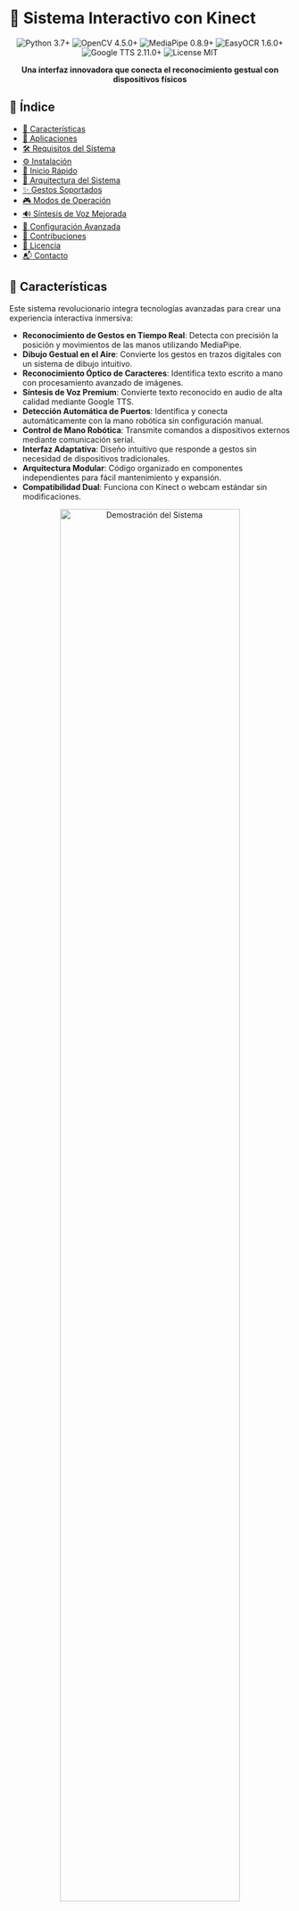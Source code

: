# 🤖 Sistema Interactivo con Kinect

<div align="center">
  <img src="https://img.shields.io/badge/Python-3.7%2B-blue?style=for-the-badge&logo=python" alt="Python 3.7+"/>
  <img src="https://img.shields.io/badge/OpenCV-4.5.0%2B-green?style=for-the-badge&logo=opencv" alt="OpenCV 4.5.0+"/>
  <img src="https://img.shields.io/badge/MediaPipe-0.8.9%2B-orange?style=for-the-badge" alt="MediaPipe 0.8.9+"/>
  <img src="https://img.shields.io/badge/EasyOCR-1.6.0%2B-red?style=for-the-badge" alt="EasyOCR 1.6.0+"/>
  <img src="https://img.shields.io/badge/Google_TTS-2.11.0%2B-yellow?style=for-the-badge&logo=google-cloud" alt="Google TTS 2.11.0+"/>
  <img src="https://img.shields.io/badge/License-MIT-yellow?style=for-the-badge" alt="License MIT"/>
</div>

<p align="center">
  <b>Una interfaz innovadora que conecta el reconocimiento gestual con dispositivos físicos</b>
</p>

## 📑 Índice
- [🌟 Características](#-características)
- [🎯 Aplicaciones](#-aplicaciones)
- [🛠️ Requisitos del Sistema](#️-requisitos-del-sistema)
- [⚙️ Instalación](#️-instalación)
- [🚀 Inicio Rápido](#-inicio-rápido)
- [🧩 Arquitectura del Sistema](#-arquitectura-del-sistema)
- [✨ Gestos Soportados](#-gestos-soportados)
- [🎮 Modos de Operación](#-modos-de-operación)
- [🔊 Síntesis de Voz Mejorada](#-síntesis-de-voz-mejorada)
- [🔧 Configuración Avanzada](#-configuración-avanzada)
- [🤝 Contribuciones](#-contribuciones)
- [📄 Licencia](#-licencia)
- [📬 Contacto](#-contacto)

## 🌟 Características

Este sistema revolucionario integra tecnologías avanzadas para crear una experiencia interactiva inmersiva:

- **Reconocimiento de Gestos en Tiempo Real**: Detecta con precisión la posición y movimientos de las manos utilizando MediaPipe.
- **Dibujo Gestual en el Aire**: Convierte los gestos en trazos digitales con un sistema de dibujo intuitivo.
- **Reconocimiento Óptico de Caracteres**: Identifica texto escrito a mano con procesamiento avanzado de imágenes.
- **Síntesis de Voz Premium**: Convierte texto reconocido en audio de alta calidad mediante Google TTS.
- **Detección Automática de Puertos**: Identifica y conecta automáticamente con la mano robótica sin configuración manual.
- **Control de Mano Robótica**: Transmite comandos a dispositivos externos mediante comunicación serial.
- **Interfaz Adaptativa**: Diseño intuitivo que responde a gestos sin necesidad de dispositivos tradicionales.
- **Arquitectura Modular**: Código organizado en componentes independientes para fácil mantenimiento y expansión.
- **Compatibilidad Dual**: Funciona con Kinect o webcam estándar sin modificaciones.

<div align="center">
  <img src="docs/images/demo.png" alt="Demostración del Sistema" width="80%"/>
  <p><i>* Imagen representativa del sistema en funcionamiento</i></p>
</div>

## 🎯 Aplicaciones

Este sistema ha sido diseñado para múltiples escenarios:

- **Ambientes Educativos**: Facilita la interacción con contenido digital en aulas y laboratorios.
- **Tecnología Asistiva**: Proporciona métodos alternativos de comunicación para personas con discapacidad.
- **Entornos Médicos**: Permite interacciones sin contacto en quirófanos o áreas estériles.
- **Instalaciones Interactivas**: Crea experiencias inmersivas en museos, galerías y espacios públicos.
- **Prototipado Rápido**: Facilita la prueba de concepto para interfaces gestuales.
- **Investigación en HCI**: Plataforma para investigar nuevos paradigmas de interacción humano-computadora.

## 🛠️ Requisitos del Sistema

### Hardware
- **Dispositivo de Captura**:
  - Microsoft Kinect (recomendado) o
  - Webcam con resolución mínima 640x480
- **Especificaciones Mínimas**:
  - Procesador: Intel Core i5 o equivalente
  - RAM: 8GB
  - Espacio libre en disco: 2GB
  - Tarjeta gráfica: Compatible con OpenGL 2.0+
- **Opcional**:
  - Mano robótica o dispositivo serial compatible
  - Conexión a Internet para Google TTS (alta calidad de voz)

### Software
- **Sistema Operativo**:
  - Windows 10/11
  - Ubuntu 18.04+ o Debian-based
  - macOS 10.15+
- **Dependencias**:
  - Python 3.7 o superior
  - OpenCV 4.5.0+
  - MediaPipe 0.8.9.1+
  - OpenNI2 (para Kinect)
  - EasyOCR 1.6.0+
  - Google Cloud Text-to-Speech 2.11.0+
  - PySerial 3.5+

## ⚙️ Instalación

### 1. Preparación del Entorno

```bash
# Clonar el repositorio
git clone https://github.com/tu-usuario/sistema-interactivo-kinect.git
cd sistema-interactivo-kinect

# Crear y activar entorno virtual (recomendado)
python -m venv venv
# Windows
venv\Scripts\activate
# Linux/Mac
source venv/bin/activate

# Instalar dependencias
pip install -r requirements.txt
```

### 2. Instalación de OpenNI2 (Para Kinect)

#### Windows
1. Descargue el [SDK de OpenNI2](https://structure.io/openni)
2. Ejecute el instalador y siga las instrucciones
3. Actualice la ruta en `config.json` si es necesario

#### Ubuntu/Debian
```bash
sudo apt-get update
sudo apt-get install libopenni2-dev
```

#### macOS
```bash
brew install openni2
```

### 3. Configurar Google TTS (para síntesis de voz de alta calidad)

1. **Crear un proyecto en Google Cloud Platform**:
   - Visite [console.cloud.google.com](https://console.cloud.google.com/)
   - Cree un nuevo proyecto o seleccione uno existente

2. **Habilitar la API de Text-to-Speech**:
   - En la consola, vaya a "APIs y servicios" > "Biblioteca"
   - Busque "Cloud Text-to-Speech API" y habilítela

3. **Crear credenciales de servicio**:
   - Vaya a "APIs y servicios" > "Credenciales"
   - Haga clic en "Crear credenciales" > "Cuenta de servicio"
   - Asigne un nombre a la cuenta de servicio y haga clic en "Crear"
   - Otorgue el rol "Cloud Text-to-Speech Usuario" y luego "Continuar"
   - Haga clic en "Listo"
   - En la lista de cuentas de servicio, encuentre la cuenta recién creada
   - Haga clic en los tres puntos verticales > "Administrar claves"
   - Haga clic en "Agregar clave" > "Crear nueva clave"
   - Seleccione "JSON" y haga clic en "Crear"
   - Renombre el archivo descargado a `google_credentials.json` y colóquelo en la raíz del proyecto

### 4. Configuración del Sistema

Personalice el archivo `config.json` según sus necesidades:

```json
{
  "kinect": {
    "openni_path": "C:/Program Files/OpenNI2/Redist",
    "resolution": [640, 480]
  },
  "mano_robotica": {
    "puerto": "COM5",
    "baudios": 9600,
    "timeout": 2,
    "identificadores": ["Arduino", "CH340", "USB Serial", "FTDI", "CP210x"]
  },
  "ui": {
    "botones": {
      "Dibujar": [50, 50],
      "Borrar": [170, 50],
      "Limpiar": [290, 50],
      "Guardar": [410, 50],
      "Salir": [530, 50]
    },
    "dimensiones_boton": {
      "ancho": 100,
      "alto": 40
    },
    "colores": {
      "dibujo": [0, 255, 0],
      "borrador": [0, 0, 0],
      "fondo": [0, 0, 0],
      "boton_normal": [200, 200, 200],
      "boton_seleccionado": [0, 255, 255],
      "texto": [255, 255, 255]
    }
  },
  "dibujo": {
    "grosor_linea": 3,
    "radio_borrador": 30,
    "autosave_interval": 60,
    "sesiones_dir": "sesiones"
  },
  "modo_debug": false,
  "idiomas_ocr": ["es", "en"]
}
```

### 5. Configurar la Síntesis de Voz

Cree un archivo `configuracion_voz.json` en la raíz del proyecto:

```json
{
    "motor": "google_tts",
    "voz_genero": "femenino",
    "voz_idioma": "es",
    "velocidad": 1.0,
    "volumen": 0.9,
    "tono": 0.0,
    "enfasis_palabras": true,
    "pausas_naturales": true,
    "usar_ssml": true,
    "efectos_audio": false,
    "google_tts": {
        "credenciales_path": "google_credentials.json",
        "voz_preferida": "es-ES-Standard-A",
        "usar_wavenet": true
    },
    "pyttsx3": {
        "optimizar_rendimiento": true,
        "verificar_voces_espanol": true,
        "usar_voz_femenina": true
    }
}
```

## 🚀 Inicio Rápido

### Ejecución Básica

```bash
# Iniciar con configuración predeterminada (Kinect)
python main.py

# Iniciar con webcam en lugar de Kinect
python main.py --webcam

# Iniciar en modo debug
python main.py --debug

# Especificar puerto de mano robótica (ahora con detección automática)
python main.py --puerto COM3
```

### Uso del Sistema

1. **Dibujo en el Aire**:
   - Seleccione el botón "Dibujar" con un puño cerrado
   - Extienda solo el dedo índice para dibujar en el aire
   - Mantenga el resto de dedos cerrados durante el dibujo

2. **Guardar y Reconocer Texto**:
   - Dibuje letras o palabras en el área de dibujo
   - Seleccione "Guardar" para procesar el texto
   - El texto reconocido se mostrará en pantalla, se leerá en voz alta con Google TTS y se enviará a la mano robótica si está conectada

3. **Borrado**:
   - Seleccione "Borrar" para activar el modo borrador
   - Utilice cualquier dedo para borrar partes específicas del dibujo
   - Seleccione "Limpiar" para borrar todo el lienzo

## 🧩 Arquitectura del Sistema

El sistema está diseñado con una arquitectura modular orientada a objetos que garantiza:

```
sistema-interactivo-kinect/
├── main.py                # Punto de entrada principal
├── config.json            # Configuración centralizada
├── configuracion_voz.json # Configuración del motor de voz
├── google_credentials.json # Credenciales para Google TTS (no incluido)
├── sistema/               # Módulo principal
│   ├── __init__.py        # Exportaciones del módulo
│   ├── sistema_interactivo.py # Clase principal coordinadora
│   ├── config_manager.py  # Gestión de configuración
│   ├── kinect_manager.py  # Control de dispositivo de captura
│   ├── hand_tracker.py    # Reconocimiento de gestos
│   ├── mano_robotica.py   # Control de mano robótica
│   ├── text_recognizer.py # Reconocimiento de texto
│   ├── voice_engine.py    # Síntesis de voz
│   ├── ui_manager.py      # Interfaz de usuario
│   └── dibujo_manager.py  # Funciones de dibujo
```

- **Alta Cohesión**: Cada módulo tiene una responsabilidad única y bien definida
- **Bajo Acoplamiento**: Los módulos interactúan a través de interfaces claras
- **Extensibilidad**: Facilita la adición de nuevas funcionalidades
- **Testabilidad**: Componentes aislados para pruebas unitarias efectivas
- **Mantenibilidad**: Organización lógica para fácil navegación y actualización

## ✨ Gestos Soportados

El sistema reconoce los siguientes gestos de mano:

| Gesto | Descripción | Acción |
|-------|-------------|--------|
| ![Índice Extendido](docs/images/index_finger.png) | Solo dedo índice extendido | Dibujar |
| ![Puño Cerrado](docs/images/fist.png) | Todos los dedos cerrados | Seleccionar botón |
| ![Mano Abierta](docs/images/open_hand.png) | Todos los dedos extendidos | Borrar (en modo borrador) |
| ![Pinza](docs/images/pinch.png) | Índice y pulgar unidos | Precisión (futura implementación) |

## 🎮 Modos de Operación

### Modo Dibujo
- Activo al seleccionar el botón "Dibujar"
- Utilice el dedo índice para trazar en el aire
- La línea seguirá su movimiento con precisión
- Ajuste el grosor y color en la configuración

### Modo Borrador
- Activo al seleccionar el botón "Borrar"
- Mueva la mano sobre el área a borrar
- Radio de borrado ajustable en configuración

### Modo Reconocimiento
- Activo al seleccionar el botón "Guardar"
- Procesa el dibujo actual para reconocer texto
- Muestra resultados en pantalla secundaria
- Sintetiza voz premium y envía a dispositivos externos

## 🔊 Síntesis de Voz Mejorada

El sistema incluye un motor de síntesis de voz avanzado con múltiples opciones:

### Google TTS (Principal)
- Alta calidad de síntesis con voces naturales
- Soporta SSML para mayor control sobre la pronunciación
- Requiere conexión a internet y credenciales de Google Cloud
- Configuración en `configuracion_voz.json`

### Respaldo Offline (pyttsx3)
- Funciona sin conexión a internet
- Menor calidad pero siempre disponible
- Activación automática si Google TTS no está disponible

### Herramienta de Comparación
Incluye una herramienta para probar diferentes motores de voz:

```bash
python comparar_motores_voz.py
```

Esta utilidad permite:
- Comparar la calidad de los diferentes motores
- Probar diferentes configuraciones (velocidad, tono)
- Configurar el motor preferido como predeterminado

## 🔧 Configuración Avanzada

### Parámetros Ajustables

Modifique estos parámetros en `config.json` para personalizar el comportamiento del sistema:

```json
{
  "dibujo": {
    "grosor_linea": 3,     // Grosor de línea de dibujo (1-10)
    "radio_borrador": 30   // Radio del borrador (10-50)
  },
  "ui": {
    "colores": {
      "dibujo": [0, 255, 0],         // Color de dibujo (Verde)
      "boton_normal": [200, 200, 200],    // Color de botones
      "boton_seleccionado": [0, 255, 255] // Color de botón activo
    }
  },
  "mano_robotica": {
    "identificadores": ["Arduino", "CH340", "USB Serial", "FTDI"] // Identificadores para detección automática
  },
  "idiomas_ocr": ["es", "en"]  // Idiomas para reconocimiento
}
```

### Configuración de Síntesis de Voz

Ajuste estos parámetros en `configuracion_voz.json`:

```json
{
    "velocidad": 1.0,      // Velocidad de habla (0.5-2.0)
    "volumen": 0.9,        // Volumen (0.0-1.0)
    "tono": 0.0,           // Ajuste de tono (-10.0 a 10.0)
    "google_tts": {
        "voz_preferida": "es-ES-Standard-A",  // ID de voz
        "usar_wavenet": true  // Usar voces de alta calidad
    }
}
```

### Opciones de Línea de Comandos

```
usage: main.py [-h] [--debug] [--config CONFIG] [--webcam] [--puerto PUERTO]

Sistema Interactivo con Kinect

optional arguments:
  -h, --help       Mostrar este mensaje de ayuda
  --debug          Activar modo debug
  --config CONFIG  Ruta al archivo de configuración
  --webcam         Usar webcam en lugar de Kinect
  --puerto PUERTO  Puerto para la mano robótica (opcional, ahora con detección automática)
```

## 🤝 Contribuciones

¡Las contribuciones son bienvenidas! Siga estos pasos para contribuir:

1. **Fork** el repositorio
2. Cree una **rama de características** (`git checkout -b feature/AmazingFeature`)
3. **Commit** sus cambios (`git commit -m 'Add: amazing feature'`)
4. **Push** a la rama (`git push origin feature/AmazingFeature`)
5. Abra un **Pull Request**

### Directrices de Código

- Siga PEP 8 para el estilo de código Python
- Documente las funciones usando docstrings
- Añada pruebas unitarias para nuevas funcionalidades
- Mantenga la arquitectura modular existente

## 📄 Licencia

Este proyecto está licenciado bajo la Licencia MIT - vea el archivo [LICENSE](LICENSE) para más detalles.

## 📬 Contacto

Desarrollado por: [Johan Sebastian Rojas Ramirez](https://github.com/Zaxazgames1)

¿Preguntas, problemas o sugerencias? Abra un issue o contáctenos en:
- Email: johansebastianrojasramirez7@gmail.com


---

<div align="center">
  <p>
    <a href="https://github.com/tu-usuario/sistema-interactivo-kinect/stargazers">
      <img src="https://img.shields.io/github/stars/tu-usuario/sistema-interactivo-kinect?style=social" alt="Stars"/>
    </a>
    <a href="https://github.com/tu-usuario/sistema-interactivo-kinect/network/members">
      <img src="https://img.shields.io/github/forks/tu-usuario/sistema-interactivo-kinect?style=social" alt="Forks"/>
    </a>
    <a href="https://github.com/tu-usuario/sistema-interactivo-kinect/issues">
      <img src="https://img.shields.io/github/issues/tu-usuario/sistema-interactivo-kinect?style=social" alt="Issues"/>
    </a>
  </p>
  <p><i>Hecho con ❤️ y Python</i></p>
</div>